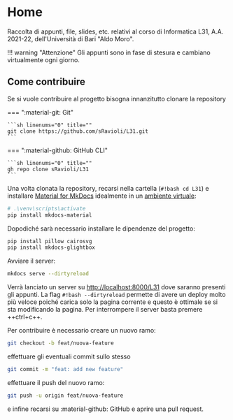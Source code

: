 # Home

Raccolta di appunti, file, slides, etc. relativi al corso di Informatica L31,
A.A. 2021-22, dell'Università di Bari "Aldo Moro".

!!! warning "Attenzione"
    Gli appunti sono in fase di stesura e cambiano virtualmente ogni giorno.

## Come contribuire

Se si vuole contribuire al progetto bisogna innanzitutto clonare la repository

=== ":material-git: Git"

    ```sh linenums="0" title=""
    git clone https://github.com/sRavioli/L31.git
    ```

=== ":material-github: GitHub CLI"

    ```sh linenums="0" title=""
    gh repo clone sRavioli/L31
    ```

Una volta clonata la repository, recarsi nella cartella (`#!bash cd L31`) e
installare [Material for MkDocs](https://squidfunk.github.io/mkdocs-material/)
idealmente in un [ambiente virtuale](https://realpython.com/what-is-pip/#using-pip-in-a-python-virtual-environment):

```sh linenums="0" title=""
# .\venv\scripts\activate
pip install mkdocs-material
```

Dopodiché sarà necessario installare le dipendenze del progetto:

```sh linenums="0" title=""
pip install pillow cairosvg
pip install mkdocs-glightbox
```

Avviare il server:

```sh linenums="0" title=""
mkdocs serve --dirtyreload
```

Verrà lanciato un server su <http://localhost:8000/L31> dove saranno presenti
gli appunti. La flag `#!bash --dirtyreload` permette di avere un deploy molto
più veloce poiché carica solo la pagina corrente e questo è ottimale se si
sta modificando la pagina.
Per interrompere il server basta premere ++ctrl+c++.

Per contribuire è necessario creare un nuovo ramo:

```sh linenums="0" title=""
git checkout -b feat/nuova-feature
```

effettuare gli eventuali commit sullo stesso

```sh linenums="0" title=""
git commit -m "feat: add new feature"
```

effettuare il push del nuovo ramo:

```sh linenums="0" title=""
git push -u origin feat/nuova-feature
```

e infine recarsi su :material-github: GitHub e aprire una pull request.
